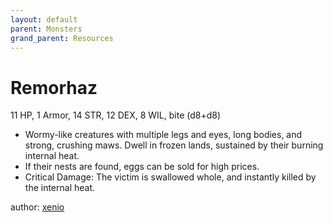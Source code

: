 ```yaml
---
layout: default
parent: Monsters
grand_parent: Resources
---
```

# Remorhaz
11 HP, 1 Armor, 14 STR, 12 DEX, 8 WIL, bite (d8+d8)
- Wormy-like creatures with multiple legs and eyes, long bodies, and strong, crushing maws. Dwell in frozen lands, sustained by their burning internal heat.
- If their nests are found, eggs can be sold for high prices.
- Critical Damage: The victim is swallowed whole, and instantly killed by the internal heat.

author: [xenio](https://xenioinabottle.blogspot.com)
